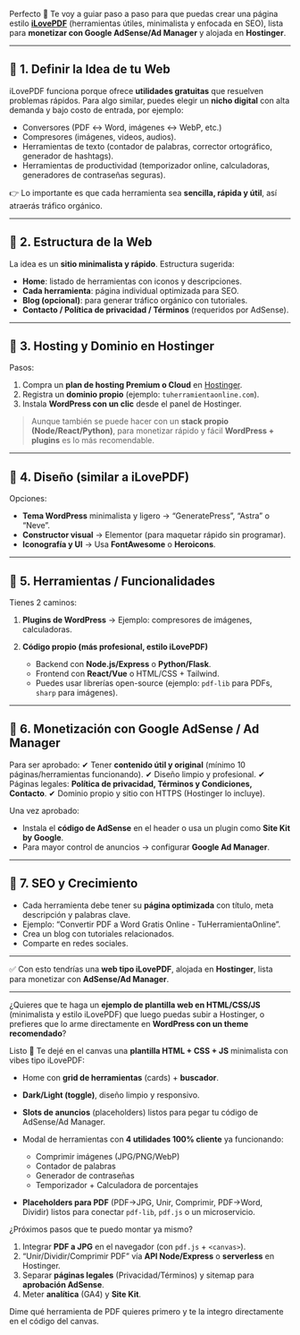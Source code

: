 Perfecto 🚀 Te voy a guiar paso a paso para que puedas crear una página estilo **[iLovePDF](https://www.ilovepdf.com/es)** (herramientas útiles, minimalista y enfocada en SEO), lista para **monetizar con Google AdSense/Ad Manager** y alojada en **Hostinger**.

---

## 🔹 1. Definir la Idea de tu Web

iLovePDF funciona porque ofrece **utilidades gratuitas** que resuelven problemas rápidos. Para algo similar, puedes elegir un **nicho digital** con alta demanda y bajo costo de entrada, por ejemplo:

* Conversores (PDF ↔ Word, imágenes ↔ WebP, etc.)
* Compresores (imágenes, videos, audios).
* Herramientas de texto (contador de palabras, corrector ortográfico, generador de hashtags).
* Herramientas de productividad (temporizador online, calculadoras, generadores de contraseñas seguras).

👉 Lo importante es que cada herramienta sea **sencilla, rápida y útil**, así atraerás tráfico orgánico.

---

## 🔹 2. Estructura de la Web

La idea es un **sitio minimalista y rápido**. Estructura sugerida:

* **Home**: listado de herramientas con iconos y descripciones.
* **Cada herramienta**: página individual optimizada para SEO.
* **Blog (opcional)**: para generar tráfico orgánico con tutoriales.
* **Contacto / Política de privacidad / Términos** (requeridos por AdSense).

---

## 🔹 3. Hosting y Dominio en Hostinger

Pasos:

1. Compra un **plan de hosting Premium o Cloud** en [Hostinger](https://www.hostinger.mx/).
2. Registra un **dominio propio** (ejemplo: `tuherramientaonline.com`).
3. Instala **WordPress con un clic** desde el panel de Hostinger.

> Aunque también se puede hacer con un **stack propio (Node/React/Python)**, para monetizar rápido y fácil **WordPress + plugins** es lo más recomendable.

---

## 🔹 4. Diseño (similar a iLovePDF)

Opciones:

* **Tema WordPress** minimalista y ligero → “GeneratePress”, “Astra” o “Neve”.
* **Constructor visual** → Elementor (para maquetar rápido sin programar).
* **Iconografía y UI** → Usa **FontAwesome** o **Heroicons**.

---

## 🔹 5. Herramientas / Funcionalidades

Tienes 2 caminos:

1. **Plugins de WordPress** → Ejemplo: compresores de imágenes, calculadoras.
2. **Código propio (más profesional, estilo iLovePDF)**

   * Backend con **Node.js/Express** o **Python/Flask**.
   * Frontend con **React/Vue** o HTML/CSS + Tailwind.
   * Puedes usar librerías open-source (ejemplo: `pdf-lib` para PDFs, `sharp` para imágenes).

---

## 🔹 6. Monetización con Google AdSense / Ad Manager

Para ser aprobado:
✔ Tener **contenido útil y original** (mínimo 10 páginas/herramientas funcionando).
✔ Diseño limpio y profesional.
✔ Páginas legales: **Política de privacidad, Términos y Condiciones, Contacto**.
✔ Dominio propio y sitio con HTTPS (Hostinger lo incluye).

Una vez aprobado:

* Instala el **código de AdSense** en el header o usa un plugin como **Site Kit by Google**.
* Para mayor control de anuncios → configurar **Google Ad Manager**.

---

## 🔹 7. SEO y Crecimiento

* Cada herramienta debe tener su **página optimizada** con título, meta descripción y palabras clave.
* Ejemplo: “Convertir PDF a Word Gratis Online - TuHerramientaOnline”.
* Crea un blog con tutoriales relacionados.
* Comparte en redes sociales.

---

✅ Con esto tendrías una **web tipo iLovePDF**, alojada en **Hostinger**, lista para monetizar con **AdSense/Ad Manager**.

---

¿Quieres que te haga un **ejemplo de plantilla web en HTML/CSS/JS** (minimalista y estilo iLovePDF) que luego puedas subir a Hostinger, o prefieres que lo arme directamente en **WordPress con un theme recomendado**?

Listo 🙌 Te dejé en el canvas una **plantilla HTML + CSS + JS** minimalista con vibes tipo iLovePDF:

* Home con **grid de herramientas** (cards) + **buscador**.
* **Dark/Light (toggle)**, diseño limpio y responsivo.
* **Slots de anuncios** (placeholders) listos para pegar tu código de AdSense/Ad Manager.
* Modal de herramientas con **4 utilidades 100% cliente** ya funcionando:

  * Comprimir imágenes (JPG/PNG/WebP)
  * Contador de palabras
  * Generador de contraseñas
  * Temporizador + Calculadora de porcentajes
* **Placeholders para PDF** (PDF→JPG, Unir, Comprimir, PDF→Word, Dividir) listos para conectar `pdf-lib`, `pdf.js` o un microservicio.

¿Próximos pasos que te puedo montar ya mismo?

1. Integrar **PDF a JPG** en el navegador (con `pdf.js` + `<canvas>`).
2. “Unir/Dividir/Comprimir PDF” vía **API Node/Express** o **serverless** en Hostinger.
3. Separar **páginas legales** (Privacidad/Términos) y sitemap para **aprobación AdSense**.
4. Meter **analítica** (GA4) y **Site Kit**.

Dime qué herramienta de PDF quieres primero y te la integro directamente en el código del canvas.
